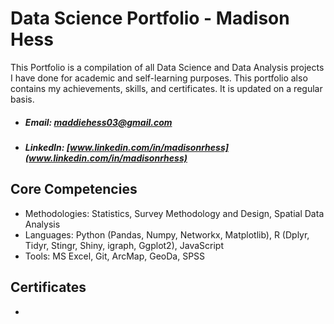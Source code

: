 # Data Science Portfolio - Madison Hess
This Portfolio is a compilation of all Data Science and Data Analysis projects I have done for academic and self-learning purposes. This portfolio also contains my achievements, skills, and certificates. It is updated on a regular basis.

* ##### Email: [maddiehess03@gmail.com](maddiehess03@gmail.com)
* ##### LinkedIn: [www.linkedin.com/in/madisonrhess](www.linkedin.com/in/madisonrhess)

 ## Core Competencies

* Methodologies: Statistics, Survey Methodology and Design, Spatial Data Analysis
* Languages: Python (Pandas, Numpy, Networkx, Matplotlib), R (Dplyr, Tidyr, Stingr, Shiny, igraph, Ggplot2), JavaScript
* Tools: MS Excel, Git, ArcMap, GeoDa, SPSS

## Certificates

*
